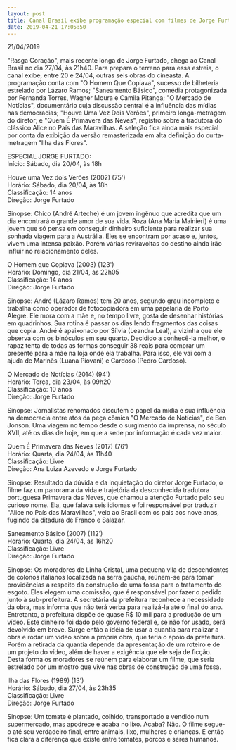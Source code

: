 ```yaml
---
layout: post
title: Canal Brasil exibe programação especial com filmes de Jorge Furtado
date: 2019-04-21 17:05:50
---
```

21/04/2019

"Rasga Coração", mais recente longa de Jorge Furtado, chega ao Canal Brasil no dia 27/04, às 21h40. Para prepara o terreno para essa estreia, o canal exibe, entre 20 e 24/04, outras seis obras do cineasta. A programação conta com "O Homem Que Copiava", sucesso de bilheteria estrelado por Lázaro Ramos; "Saneamento Básico", comédia protagonizada por Fernanda Torres, Wagner Moura e Camila Pitanga; "O Mercado de Notícias", documentário cuja discussão central é a influência das mídias nas democracias; "Houve Uma Vez Dois Verões", primeiro longa-metragem do diretor; e "Quem É Primavera das Neves", registro sobre a tradutora do clássico Alice no País das Maravilhas. A seleção fica ainda mais especial por conta da exibição da versão remasterizada em alta definição do curta-metragem "Ilha das Flores".

ESPECIAL JORGE FURTADO:\
Início: Sábado, dia 20/04, às 18h

Houve uma Vez dois Verões (2002) (75')\
Horário: Sábado, dia 20/04, às 18h\
Classificação: 14 anos\
Direção: Jorge Furtado

Sinopse: Chico (André Arteche) é um jovem ingênuo que acredita que um dia encontrará o grande amor de sua vida. Roza (Ana Maria Mainieri) é uma jovem que só pensa em conseguir dinheiro suficiente para realizar sua sonhada viagem para a Austrália. Eles se encontram por acaso e, juntos, vivem uma intensa paixão. Porém várias reviravoltas do destino ainda irão influir no relacionamento deles.

O Homem que Copiava (2003) (123')\
Horário: Domingo, dia 21/04, às 22h05\
Classificação: 14 anos\
Direção: Jorge Furtado

Sinopse: André (Lázaro Ramos) tem 20 anos, segundo grau incompleto e trabalha como operador de fotocopiadora em uma papelaria de Porto Alegre. Ele mora com a mãe e, no tempo livre, gosta de desenhar histórias em quadrinhos. Sua rotina é passar os dias lendo fragmentos das coisas que copia. André é apaixonado por Sílvia (Leandra Leal), a vizinha que ele observa com os binóculos em seu quarto. Decidido a conhecê-la melhor, o rapaz tenta de todas as formas conseguir 38 reais para comprar um presente para a mãe na loja onde ela trabalha. Para isso, ele vai com a ajuda de Marinês (Luana Piovani) e Cardoso (Pedro Cardoso).

O Mercado de Notícias (2014) (94')\
Horário: Terça, dia 23/04, às 09h20\
Classificação: 10 anos\
Direção: Jorge Furtado

Sinopse: Jornalistas renomados discutem o papel da mídia e sua influência na democracia entre atos da peça cômica "O Mercado de Notícias", de Ben Jonson. Uma viagem no tempo desde o surgimento da imprensa, no século XVII, até os dias de hoje, em que a sede por informação é cada vez maior.

Quem É Primavera das Neves (2017) (76')\
Horário: Quarta, dia 24/04, às 11h40\
Classificação: Livre\
Direção: Ana Luiza Azevedo e Jorge Furtado

Sinopse: Resultado da dúvida e da inquietação do diretor Jorge Furtado, o filme faz um panorama da vida e trajetória da desconhecida tradutora portuguesa Primavera das Neves, que chamou a atenção Furtado pelo seu curioso nome. Ela, que falava seis idiomas e foi responsável por traduzir "Alice no País das Maravilhas", veio ao Brasil com os pais aos nove anos, fugindo da ditadura de Franco e Salazar.

Saneamento Básico (2007) (112')\
Horário: Quarta, dia 24/04, às 16h20\
Classificação: Livre\
Direção: Jorge Furtado

Sinopse: Os moradores de Linha Cristal, uma pequena vila de descendentes de colonos italianos localizada na serra gaúcha, reúnem-se para tomar providências a respeito da construção de uma fossa para o tratamento do esgoto. Eles elegem uma comissão, que é responsável por fazer o pedido junto à sub-prefeitura. A secretária da prefeitura reconhece a necessidade da obra, mas informa que não terá verba para realizá-la até o final do ano. Entretanto, a prefeitura dispõe de quase R$ 10 mil para a produção de um vídeo. Este dinheiro foi dado pelo governo federal e, se não for usado, será devolvido em breve. Surge então a idéia de usar a quantia para realizar a obra e rodar um vídeo sobre a própria obra, que teria o apoio da prefeitura. Porém a retirada da quantia depende da apresentação de um roteiro e de um projeto do vídeo, além de haver a exigência que ele seja de ficção. Desta forma os moradores se reúnem para elaborar um filme, que seria estrelado por um mostro que vive nas obras de construção de uma fossa.

Ilha das Flores (1989) (13')\
Horário: Sábado, dia 27/04, às 23h35\
Classificação: Livre\
Direção: Jorge Furtado

Sinopse: Um tomate é plantado, colhido, transportado e vendido num supermercado, mas apodrece e acaba no lixo. Acaba? Não. O filme segue-o até seu verdadeiro final, entre animais, lixo, mulheres e crianças. E então fica clara a diferença que existe entre tomates, porcos e seres humanos.